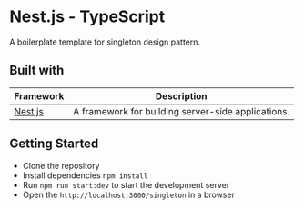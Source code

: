 # Nest.js - TypeScript

A boilerplate template for singleton design pattern.

## Built with

| Framework                                         | Description                                             |
| ------------------------------------------------- | ------------------------------------------------------- |
| [Nest.js](https://www.npmjs.com/package/nest)     | A framework for building server-side applications.      |

## Getting Started

- Clone the repository
- Install dependencies `npm install`
- Run `npm run start:dev` to start the development server
- Open the `http://localhost:3000/singleton` in a browser 

<!-- ### Screenshots
